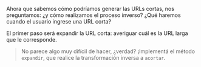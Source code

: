 Ahora que sabemos cómo podríamos generar las URLs cortas, nos preguntamos: ¿y cómo realizamos el proceso inverso? ¿Qué haremos cuando el usuario ingrese una URL corta?

El primer paso será expandir la URL corta: averiguar cuál es la URL larga que le corresponde. 

> No parece algo muy difícil de hacer, ¿verdad? ¡Implementá el método `expandir`, que realice la transformación inversa a `acortar`. 